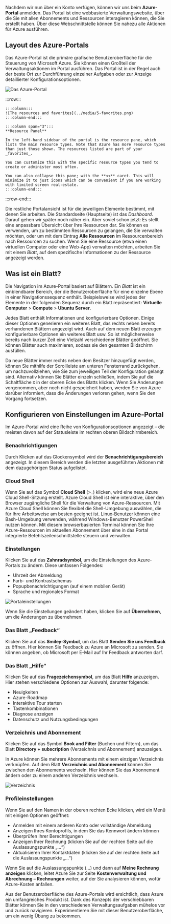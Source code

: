 Nachdem wir nun über ein Konto verfügen, können wir uns beim **Azure-Portal** anmelden. Das Portal ist eine webbasierte Verwaltungswebsite, über die Sie mit allen Abonnements und Ressourcen interagieren können, die Sie erstellt haben. Über diese Webschnittstelle können Sie nahezu alle Aktionen für Azure ausführen.

## <a name="azure-portal-layout"></a>Layout des Azure-Portals

Das Azure-Portal ist die primäre grafische Benutzeroberfläche für die Steuerung von Microsoft Azure. Sie können einen Großteil der Verwaltungsaktionen im Portal ausführen. Das Portal ist in der Regel auch der beste Ort zur Durchführung einzelner Aufgaben oder zur Anzeige detaillierter Konfigurationsoptionen.

![Das Azure-Portal](../media/5-portal.png)

:::row:::

    :::column:::
    ![The resources and favorites](../media/5-favorites.png)
    :::column-end:::

    :::column span="3":::
    **Resource Panel**
    
    In the left-hand sidebar of the portal is the resource pane, which lists the main resource types. Note that Azure has more resource types than just those shown. The resources listed are part of your _favorites_. 

    You can customize this with the specific resource types you tend to create or administer most often. 

    You can also collapse this pane; with the **<<** caret. This will minimize it to just icons which can be convenient if you are working with limited screen real-estate.
    :::column-end:::

:::row-end:::

Die restliche Portalansicht ist für die jeweiligen Elemente bestimmt, mit denen Sie arbeiten. Die Standardseite (Hauptseite) ist das _Dashboard_. Darauf gehen wir später noch näher ein. Aber soviel schon jetzt: Es stellt eine anpassbare Übersicht über Ihre Ressourcen dar. Sie können es verwenden, um zu bestimmten Ressourcen zu gelangen, die Sie verwalten möchten, oder um mit dem Eintrag **Alle Ressourcen** im Ressourcenbereich nach Ressourcen zu suchen. Wenn Sie eine Ressource (etwa einen virtuellen Computer oder eine Web-App) verwalten möchten, arbeiten Sie mit einem _Blatt_, auf dem spezifische Informationen zu der Ressource angezeigt werden.

## <a name="what-is-a-blade"></a>Was ist ein Blatt?

Die Navigation im Azure-Portal basiert auf Blättern. Ein _Blatt_ ist ein einblendbarer Bereich, der die Benutzeroberfläche für eine einzelne Ebene in einer Navigationssequenz enthält. Beispielsweise wird jedes der Elemente in der folgenden Sequenz durch ein Blatt repräsentiert: **Virtuelle Computer** > **Compute** > **Ubuntu Server**.

Jedes Blatt enthält Informationen und konfigurierbare Optionen. Einige dieser Optionen generieren ein weiteres Blatt, das rechts neben bereits vorhandenen Blättern angezeigt wird. Auch auf dem neuen Blatt erzeugen konfigurierbare Optionen ein weiteres Blatt usw. So ist möglicherweise bereits nach kurzer Zeit eine Vielzahl verschiedener Blätter geöffnet. Sie können Blätter auch maximieren, sodass sie den gesamten Bildschirm ausfüllen.

Da neue Blätter immer rechts neben dem Besitzer hinzugefügt werden, können Sie mithilfe der Scrollleiste am unteren Fensterrand zurückgehen, um nachzuvollziehen, wie Sie zum jeweiligen Teil der Konfiguration gelangt sind. Alternativ können Sie Blätter einzeln schließen, indem Sie auf die Schaltfläche `X` in der oberen Ecke des Blatts klicken. Wenn Sie Änderungen vorgenommen, aber noch nicht gespeichert haben, werden Sie von Azure darüber informiert, dass die Änderungen verloren gehen, wenn Sie den Vorgang fortsetzen.

## <a name="configuring-settings-in-the-azure-portal"></a>Konfigurieren von Einstellungen im Azure-Portal

Im Azure-Portal wird eine Reihe von Konfigurationsoptionen angezeigt – die meisten davon auf der Statusleiste im rechten oberen Bildschirmbereich.

### <a name="notifications"></a>Benachrichtigungen

Durch Klicken auf das Glockensymbol wird der **Benachrichtigungsbereich** angezeigt. In diesem Bereich werden die letzten ausgeführten Aktionen mit dem dazugehörigen Status aufgelistet.

### <a name="cloud-shell"></a>Cloud Shell

Wenn Sie auf das Symbol **Cloud Shell** (>_) klicken, wird eine neue Azure Cloud Shell-Sitzung erstellt. Azure Cloud Shell ist eine interaktive, über den Browser zugängliche Shell für die Verwaltung von Azure-Ressourcen. Mit Azure Cloud Shell können Sie flexibel die Shell-Umgebung auswählen, die für Ihre Arbeitsweise am besten geeignet ist. Linux-Benutzer können eine Bash-Umgebung verwenden, während Windows-Benutzer PowerShell nutzen können. Mit diesem browserbasierten Terminal können Sie Ihre Azure-Ressourcen im aktuellen Abonnement über eine in das Portal integrierte Befehlszeilenschnittstelle steuern und verwalten.

### <a name="settings"></a>Einstellungen

Klicken Sie auf das **Zahnradsymbol**, um die Einstellungen des Azure-Portals zu ändern. Diese umfassen Folgendes:

- Uhrzeit der Abmeldung
- Farb- und Kontrastschemas
- Popupbenachrichtigungen (auf einem mobilen Gerät)
- Sprache und regionales Format

![Portaleinstellungen](../media/5-settings-blade.png)

Wenn Sie die Einstellungen geändert haben, klicken Sie auf **Übernehmen**, um die Änderungen zu übernehmen.

### <a name="feedback-blade"></a>Das Blatt „Feedback“

Klicken Sie auf das **Smiley-Symbol**, um das Blatt **Senden Sie uns Feedback** zu öffnen. Hier können Sie Feedback zu Azure an Microsoft zu senden. Sie können angeben, ob Microsoft per E-Mail auf Ihr Feedback antworten darf.

### <a name="help-blade"></a>Das Blatt „Hilfe“

Klicken Sie auf das **Fragezeichensymbol**, um das Blatt **Hilfe** anzuzeigen. Hier stehen verschiedene Optionen zur Auswahl, darunter folgende:

- Neuigkeiten
- Azure-Roadmap
- Interaktive Tour starten
- Tastenkombinationen
- Diagnose anzeigen
- Datenschutz und Nutzungsbedingungen

### <a name="directory-and-subscription"></a>Verzeichnis und Abonnement

Klicken Sie auf das Symbol **Book and Filter** (Buchen und Filtern), um das Blatt **Directory + subscription** (Verzeichnis und Abonnement) anzuzeigen.

In Azure können Sie mehrere Abonnements mit einem einzigen Verzeichnis verknüpfen. Auf dem Blatt **Verzeichnis und Abonnement** können Sie zwischen den Abonnements wechseln. Hier können Sie das Abonnement ändern oder zu einem anderen Verzeichnis wechseln.

![Verzeichnis](../media/5-directory-blade.png)

### <a name="profile-settings"></a>Profileinstellungen

Wenn Sie auf den Namen in der oberen rechten Ecke klicken, wird ein Menü mit einigen Optionen geöffnet:

- Anmelden mit einem anderen Konto oder vollständige Abmeldung
- Anzeigen Ihres Kontoprofils, in dem Sie das Kennwort ändern können
- Überprüfen Ihrer Berechtigungen
- Anzeigen Ihrer Rechnung (klicken Sie auf der rechten Seite auf die Auslassungspunkte „...“)
- Aktualisieren Ihrer Kontaktdaten (klicken Sie auf der rechten Seite auf die Auslassungspunkte „...“)

Wenn Sie auf die Auslassungspunkte (...) und dann auf **Meine Rechnung anzeigen** klicken, leitet Azure Sie zur Seite **Kostenverwaltung und Abrechnung – Rechnungen** weiter, auf der Sie analysieren können, wofür Azure-Kosten anfallen.

Aus der Benutzeroberfläche des Azure-Portals wird ersichtlich, dass Azure ein umfangreiches Produkt ist. Dank des Konzepts der verschiebbaren Blätter können Sie in den verschiedenen Verwaltungsaufgaben mühelos vor und zurück navigieren. Experimentieren Sie mit dieser Benutzeroberfläche, um ein wenig Übung zu bekommen.